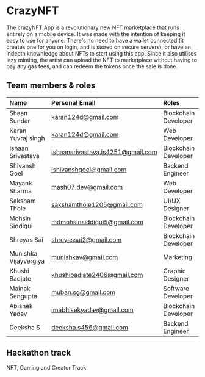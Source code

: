 # CrazyNFT #

The crazyNFT App is a revolutionary new NFT marketplace that runs entirely on a mobile device. It was made with the intention of keeping it easy to use for anyone. There's no need to have a wallet connected (it creates one for you on login, and is stored on secure servers), or have an indepth knownledge about NFTs to start using this app. Since it also utilises lazy minting, the artist can upload the NFT to marketplace without having to pay any gas fees, and can redeem the tokens once the sale is done.



## Team members & roles
| Name                  | Personal Email                        | Roles
| :-------------        | :----------                           | :----------
| Shaan Sundar	        | karan124d@gmail.com                   | Blockchain Developer
| Karan Yuvraj singh    | karan124d@gmail.com                   | Web Developer
| Ishaan Srivastava     | ishaansrivastava.is4251@gmail.com     | Blockchain Developer
| Shivansh Goel         | ishivanshgoel@gmail.com               | Backend Engineer
| Mayank Sharma         | mash07.dev@gmail.com                  | Web Developer
| Saksham Thole         | sakshamthole1205@gmail.com            | UI/UX Designer
| Mohsin Siddiqui       | mdmohsinsiddiqui5@gmail.com           | Blockchain Developer
| Shreyas Sai           | shreyassai2@gmail.com                 | Blockchain Developer
| Munishka Vijayvergiya | munishkav@gmail.com                   | Marketing
| Khushi Badjate        | khushibadjate2406@gmail.com           | Graphic Designer
| Mainak Sengupta       | muban.sg@gmail.com                    | Software Developer
| Abishek Yadav         | imabhisekyadav@gmail.com              | Blockchain Developer
| Deeksha S             | deeksha.s456@gmail.com                | Backend Engineer

## Hackathon track
NFT, Gaming and Creator Track

